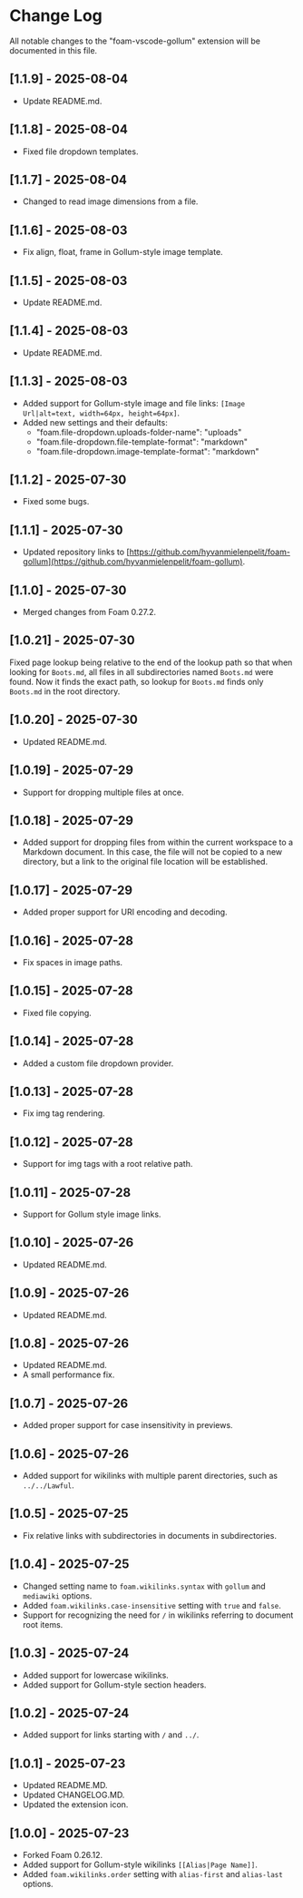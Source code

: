 # Change Log

All notable changes to the "foam-vscode-gollum" extension will be documented in this file.

## [1.1.9] - 2025-08-04

- Update README.md.

## [1.1.8] - 2025-08-04

- Fixed file dropdown templates.

## [1.1.7] - 2025-08-04

- Changed to read image dimensions from a file.

## [1.1.6] - 2025-08-03

- Fix align, float, frame in Gollum-style image template.

## [1.1.5] - 2025-08-03

- Update README.md.

## [1.1.4] - 2025-08-03

- Update README.md.

## [1.1.3] - 2025-08-03

- Added support for Gollum-style image and file links: `[Image Url|alt=text, width=64px, height=64px]`.
- Added new settings and their defaults:
    - "foam.file-dropdown.uploads-folder-name": "uploads"
    - "foam.file-dropdown.file-template-format": "markdown"
    - "foam.file-dropdown.image-template-format": "markdown"

## [1.1.2] - 2025-07-30

- Fixed some bugs.

## [1.1.1] - 2025-07-30

- Updated repository links to [https://github.com/hyvanmielenpelit/foam-gollum](https://github.com/hyvanmielenpelit/foam-gollum).

## [1.1.0] - 2025-07-30

- Merged changes from Foam 0.27.2.

## [1.0.21] - 2025-07-30

Fixed page lookup being relative to the end of the lookup path so that when looking for `Boots.md`, all files in all subdirectories named `Boots.md` were found. Now it finds the exact path, so lookup for `Boots.md` finds only `Boots.md` in the root directory.

## [1.0.20] - 2025-07-30

- Updated README.md.

## [1.0.19] - 2025-07-29

- Support for dropping multiple files at once.

## [1.0.18] - 2025-07-29

- Added support for dropping files from within the current workspace to a Markdown document. In this case, the file will not be copied to a new directory, but a link to the original file location will be established.

## [1.0.17] - 2025-07-29

- Added proper support for URI encoding and decoding.

## [1.0.16] - 2025-07-28

- Fix spaces in image paths.

## [1.0.15] - 2025-07-28

- Fixed file copying.

## [1.0.14] - 2025-07-28

- Added a custom file dropdown provider.

## [1.0.13] - 2025-07-28

- Fix img tag rendering.

## [1.0.12] - 2025-07-28

- Support for img tags with a root relative path.

## [1.0.11] - 2025-07-28

- Support for Gollum style image links.

## [1.0.10] - 2025-07-26

- Updated README.md.
  
## [1.0.9] - 2025-07-26

- Updated README.md.

## [1.0.8] - 2025-07-26

- Updated README.md.
- A small performance fix.

## [1.0.7] - 2025-07-26

- Added proper support for case insensitivity in previews.

## [1.0.6] - 2025-07-26

- Added support for wikilinks with multiple parent directories, such as `../../Lawful`.

## [1.0.5] - 2025-07-25

- Fix relative links with subdirectories in documents in subdirectories.

## [1.0.4] - 2025-07-25

- Changed setting name to `foam.wikilinks.syntax` with `gollum` and `mediawiki` options.
- Added `foam.wikilinks.case-insensitive` setting with `true` and `false`.
- Support for recognizing the need for `/` in wikilinks referring to document root items.

## [1.0.3] - 2025-07-24

- Added support for lowercase wikilinks.
- Added support for Gollum-style section headers.

## [1.0.2] - 2025-07-24

- Added support for links starting with `/` and `../`.

## [1.0.1] - 2025-07-23

- Updated README.MD.
- Updated CHANGELOG.MD.
- Updated the extension icon.

## [1.0.0] - 2025-07-23

- Forked Foam 0.26.12.
- Added support for Gollum-style wikilinks `[[Alias|Page Name]]`.
- Added `foam.wikilinks.order` setting with `alias-first` and `alias-last` options.
